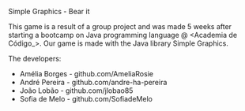 Simple Graphics - Bear it

This game is a result of a group project and was made 5 weeks after starting a bootcamp on Java programming language @ <Academia de Código_>. 
Our game is made with the Java library Simple Graphics.

The developers:
- Amélia Borges - github.com/AmeliaRosie
- André Pereira - github.com/andre-ha-pereira
- João Lobão - github.com/jlobao85
- Sofia de Melo - github.com/SofiadeMelo